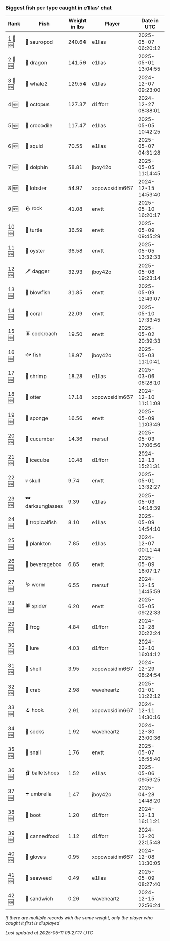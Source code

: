 ### Biggest fish per type caught in e1llas' chat
| Rank | Fish | Weight in lbs | Player | Date in UTC |
|------|--------|-----------|---------|------|
| 1 🥇 🆕 | 🦕 sauropod | 240.64 | e1llas | 2025-05-07 06:20:12 |
| 2 🥈 🆕 | 🐉 dragon | 141.56 | e1llas | 2025-05-01 13:04:55 |
| 3 🥉 🆕 | 🐋 whale2 | 129.54 | e1llas | 2024-12-07 09:23:00 |
| 4 🆕 | 🐙 octopus | 127.37 | d1fforr | 2024-12-27 08:38:01 |
| 5 🆕 | 🐊 crocodile | 117.47 | e1llas | 2025-05-05 10:42:25 |
| 6 🆕 | 🦑 squid | 70.55 | e1llas | 2025-05-07 04:31:28 |
| 7 🆕 | 🐬 dolphin | 58.81 | jboy42o | 2025-05-05 11:14:45 |
| 8 🆕 | 🦞 lobster | 54.97 | xopowosidim667 | 2024-12-15 14:53:40 |
| 9 🆕 | 🪨 rock | 41.08 | envtt | 2025-05-10 16:20:17 |
| 10 🆕 | 🐢 turtle | 36.59 | envtt | 2025-05-09 09:45:29 |
| 11 🆕 | 🦪 oyster | 36.58 | envtt | 2025-05-05 13:32:33 |
| 12 🆕 | 🗡️ dagger | 32.93 | jboy42o | 2025-05-08 19:23:14 |
| 13 🆕 | 🐡 blowfish | 31.85 | envtt | 2025-05-09 12:49:07 |
| 14 🆕 | 🪸 coral | 22.09 | envtt | 2025-05-10 17:33:45 |
| 15 🆕 | 🪳 cockroach | 19.50 | envtt | 2025-05-02 20:39:33 |
| 16 🆕 | 🐟 fish | 18.97 | jboy42o | 2025-05-03 11:10:41 |
| 17 🆕 | 🦐 shrimp | 18.28 | e1llas | 2025-03-06 06:28:10 |
| 18 🆕 | 🦦 otter | 17.18 | xopowosidim667 | 2024-12-10 11:11:08 |
| 19 🆕 | 🧽 sponge | 16.56 | envtt | 2025-05-09 11:03:49 |
| 20 🆕 | 🥒 cucumber | 14.36 | mersuf | 2025-05-03 17:06:56 |
| 21 🆕 | 🧊 icecube | 10.48 | d1fforr | 2024-12-13 15:21:31 |
| 22 🆕 | 💀 skull | 9.74 | envtt | 2025-05-01 13:32:27 |
| 23 🆕 | 🕶️ darksunglasses | 9.39 | e1llas | 2025-05-03 14:18:39 |
| 24 🆕 | 🐠 tropicalfish | 8.10 | e1llas | 2025-05-09 14:54:10 |
| 25 🆕 | 🦠 plankton | 7.85 | e1llas | 2024-12-07 00:11:44 |
| 26 🆕 | 🧃 beveragebox | 6.85 | envtt | 2025-05-09 16:07:17 |
| 27 🆕 | 🪱 worm | 6.55 | mersuf | 2024-12-15 14:45:59 |
| 28 🆕 | 🕷️ spider | 6.20 | envtt | 2025-05-05 09:22:33 |
| 29 🆕 | 🐸 frog | 4.84 | d1fforr | 2024-12-28 20:22:24 |
| 30 🆕 | 🎏 lure | 4.03 | d1fforr | 2024-12-10 16:04:12 |
| 31 🆕 | 🐚 shell | 3.95 | xopowosidim667 | 2024-12-29 08:24:54 |
| 32 🆕 | 🦀 crab | 2.98 | waveheartz | 2025-01-01 11:22:12 |
| 33 🆕 | 🪝 hook | 2.91 | xopowosidim667 | 2024-12-11 14:30:16 |
| 34 🆕 | 🧦 socks | 1.92 | waveheartz | 2024-12-30 23:00:36 |
| 35 🆕 | 🐌 snail | 1.76 | envtt | 2025-05-07 16:55:40 |
| 36 🆕 | 🩰 balletshoes | 1.52 | e1llas | 2025-05-06 09:59:25 |
| 37 🆕 | ☂️ umbrella | 1.47 | jboy42o | 2025-04-28 14:48:20 |
| 38 🆕 | 👢 boot | 1.20 | d1fforr | 2024-12-13 16:11:21 |
| 39 🆕 | 🥫 cannedfood | 1.12 | d1fforr | 2024-12-20 22:15:48 |
| 40 🆕 | 🧤 gloves | 0.95 | xopowosidim667 | 2024-12-08 11:30:05 |
| 41 🆕 | 🌿 seaweed | 0.49 | e1llas | 2025-05-09 08:27:40 |
| 42 🆕 | 🥪 sandwich | 0.26 | waveheartz | 2024-12-15 22:56:24 |

_If there are multiple records with the same weight, only the player who caught it first is displayed_

_Last updated at 2025-05-11 09:27:17 UTC_